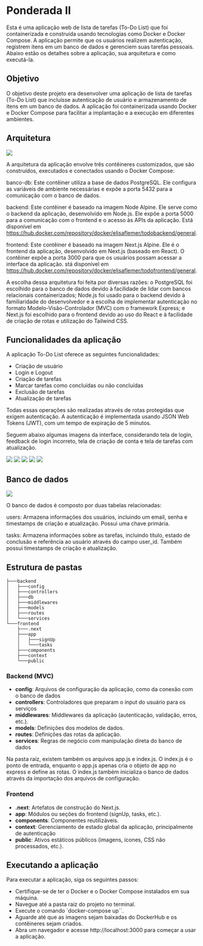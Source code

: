 # Ponderada II

Esta é uma aplicação web de lista de tarefas (To-Do List) que foi containerizada e construída usando tecnologias como Docker e Docker Compose. A aplicação permite que os usuários realizem autenticação, registrem itens em um banco de dados e gerenciem suas tarefas pessoais. Abaixo estão os detalhes sobre a aplicação, sua arquitetura e como executá-la.

## Objetivo
O objetivo deste projeto era desenvolver uma aplicação de lista de tarefas (To-Do List) que incluísse autenticação de usuário e armazenamento de itens em um banco de dados. A aplicação foi containerizada usando Docker e Docker Compose para facilitar a implantação e a execução em diferentes ambientes.

## Arquitetura

<img src='arquitetura.png'>

A arquitetura da aplicação envolve três contêineres customizados, que são construídos, executados e conectados usando o Docker Compose:

banco-db: Este contêiner utiliza a base de dados PostgreSQL. Ele configura as variáveis de ambiente necessárias e expõe a porta 5432 para a comunicação com o banco de dados.

backend: Este contêiner é baseado na imagem Node Alpine. Ele serve como o backend da aplicação, desenvolvido em Node.js. Ele expõe a porta 5000 para a comunicação com o frontend e o acesso às APIs da aplicação. Está disponível em https://hub.docker.com/repository/docker/elisaflemer/todobackend/general.

frontend: Este contêiner é baseado na imagem Next.js Alpine. Ele é o frontend da aplicação, desenvolvido em Next.js (baseado em React). O contêiner expõe a porta 3000 para que os usuários possam acessar a interface da aplicação. stá disponível em https://hub.docker.com/repository/docker/elisaflemer/todofrontend/general.

A escolha dessa arquitetura foi feita por diversas razões: o PostgreSQL foi escolhido para o banco de dados devido à facilidade de lidar com bancos relacionais containerizados; Node.js foi usado para o backend devido à familiaridade do desenvolvedor e a escolha de implementar autenticação no formato Modelo-Visão-Controlador (MVC) com o framework Express; e Next.js foi escolhido para o frontend devido ao uso do React e à facilidade de criação de rotas e utilização do Tailwind CSS.

## Funcionalidades da aplicação
A aplicação To-Do List oferece as seguintes funcionalidades:

- Criação de usuário
- Login e Logout
- Criação de tarefas
- Marcar tarefas como concluídas ou não concluídas
- Exclusão de tarefas
- Atualização de tarefas

Todas essas operações são realizadas através de rotas protegidas que exigem autenticação. A autenticação é implementada usando JSON Web Tokens (JWT), com um tempo de expiração de 5 minutos.

Seguem abaixo algumas imagens da interface, considerando tela de login, feedback de login incorreto, tela de criação de conta e tela de tarefas com atualização.

<img src='login.png'>
<img src='loginIncorreto.png'>
<img src='criarConta.png'>
<img src='tarefas.png'>
<img src='alterandoTarefas.png'>


## Banco de dados
<img src='db.png'>

O banco de dados é composto por duas tabelas relacionadas:

users: Armazena informações dos usuários, incluindo um email, senha e timestamps de criação e atualização. Possui uma chave primária.

tasks: Armazena informações sobre as tarefas, incluindo título, estado de conclusão e referência ao usuário através do campo user_id. Também possui timestamps de criação e atualização.

## Estrutura de pastas

```
├───backend
│   ├───config
│   ├───controllers
│   ├───db
│   ├───middlewares
│   ├───models
│   ├───routes
│   └───services
└───frontend
    ├───.next
    ├───app
    │   ├───signUp
    │   └───tasks
    ├───components
    ├───context
    └───public
```

### Backend (MVC)

- **config**: Arquivos de configuração da aplicação, como da conexão com o banco de dados
- **controllers**: Controladores que preparam o input do usuário para os serviços
- **middlewares**: Middlewares da aplicação (autenticação, validação, erros, etc.).
- **models**: Definições dos modelos de dados.
- **routes**: Definições das rotas da aplicação.
- **services**: Regras de negócio com manipulação direta do banco de dados

Na pasta raiz, existem também os arquivos app.js e index.js. O index.js é o ponto de entrada, enquanto o app.js apenas cria o objeto de app no express e define as rotas. O index.js também inicializa o banco de dados através da importação dos arquivos de configuração.

### Frontend

- **.next**: Artefatos de construção do Next.js.
- **app**: Módulos ou seções do frontend (signUp, tasks, etc.).
- **components**: Componentes reutilizáveis.
- **context**: Gerenciamento de estado global da aplicação, principalmente de autenticação
- **public**: Ativos estáticos públicos (imagens, ícones, CSS não processados, etc.).

## Executando a aplicação
Para executar a aplicação, siga os seguintes passos:

- Certifique-se de ter o Docker e o Docker Compose instalados em sua máquina.
- Navegue até a pasta raiz do projeto no terminal.
- Execute o comando `docker-compose up``.
- Aguarde até que as imagens sejam baixadas do DockerHub e os contêineres sejam criados.
- Abra um navegador e acesse http://localhost:3000 para começar a usar a aplicação.
